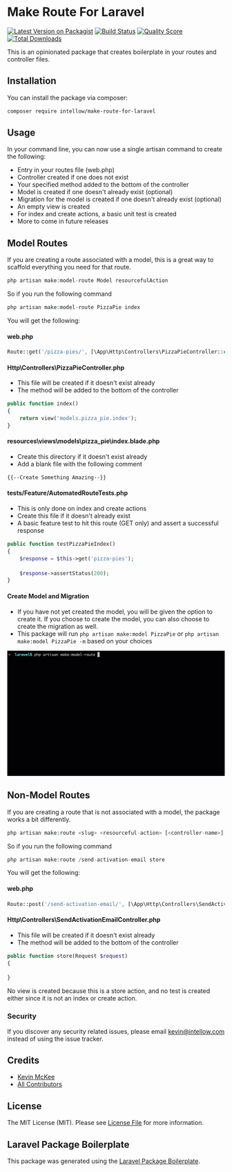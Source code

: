 # Make Route For Laravel

[![Latest Version on Packagist](https://img.shields.io/packagist/v/intellow/make-route-for-laravel.svg?style=flat-square)](https://packagist.org/packages/intellow/make-route-for-laravel)
[![Build Status](https://img.shields.io/travis/intellow/make-route-for-laravel/master.svg?style=flat-square)](https://travis-ci.org/intellow/make-route-for-laravel)
[![Quality Score](https://img.shields.io/scrutinizer/g/intellow/make-route-for-laravel.svg?style=flat-square)](https://scrutinizer-ci.com/g/intellow/make-route-for-laravel)
[![Total Downloads](https://img.shields.io/packagist/dt/intellow/make-route-for-laravel.svg?style=flat-square)](https://packagist.org/packages/intellow/make-route-for-laravel)

This is an opinionated package that creates boilerplate in your routes and controller files.

## Installation

You can install the package via composer:

```bash
composer require intellow/make-route-for-laravel
```

## Usage

In your command line, you can now use a single artisan command to create the following:
- Entry in your routes file (web.php)
- Controller created if one does not exist
- Your specified method added to the bottom of the controller
- Model is created if one doesn't already exist (optional)
- Migration for the model is created if one doesn't already exist (optional)
- An empty view is created
- For index and create actions, a basic unit test is created
- More to come in future releases


## Model Routes
If you are creating a route associated with a model, this is a great way to scaffold everything you need for that route.
``` php
php artisan make:model-route Model resourcefulAction
```

So if you run the following command
``` php
php artisan make:model-route PizzaPie index
```

You will get the following:

#### web.php
``` php
Route::get('/pizza-pies/', [\App\Http\Controllers\PizzaPieController::class, 'index']);
```
#### Http\Controllers\PizzaPieController.php
- This file will be created if it doesn't exist already
- The method will be added to the bottom of the controller
``` php
public function index()
{
    return view('models.pizza_pie.index');
}
```
#### resources\views\models\pizza_pie\index.blade.php
- Create this directory if it doesn't exist already
- Add a blank file with the following comment
``` html
{{--Create Something Amazing--}}
```
#### tests/Feature/AutomatedRouteTests.php
- This is only done on index and create actions
- Create this file if it doesn't already exist
- A basic feature test to hit this route (GET only) and assert a successful response
``` php
public function testPizzaPieIndex()
{
    $response = $this->get('pizza-pies');

    $response->assertStatus(200);
}
```
#### Create Model and Migration
- If you have not yet created the model, you will be given the option to create it. If you choose to create the model, you can also choose to create the migration as well.
- This package will run `php artisan make:model PizzaPie`  or `php artisan make:model PizzaPie -m` based on your choices

![](make_route_v2.gif)
## Non-Model Routes
If you are creating a route that is not associated with a model, the package works a bit differently.
``` php
php artisan make:route <slug> <resourceful-action> [<controller-name>]
```

So if you run the following command
``` php
php artisan make:route /send-activation-email store
```

You will get the following:

#### web.php
``` php
Route::post('/send-activation-email/', [\App\Http\Controllers\SendActivationEmailController::class, 'store']);
```
#### Http\Controllers\SendActivationEmailController.php
- This file will be created if it doesn't exist already
- The method will be added to the bottom of the controller
``` php
public function store(Request $request)
{
    
}
```
No view is created because this is a store action, and no test is created either since it is not an index or create action.

### Security

If you discover any security related issues, please email kevin@intellow.com instead of using the issue tracker.

## Credits

- [Kevin McKee](https://github.com/intellow)
- [All Contributors](../../contributors)

## License

The MIT License (MIT). Please see [License File](LICENSE.md) for more information.

## Laravel Package Boilerplate

This package was generated using the [Laravel Package Boilerplate](https://laravelpackageboilerplate.com).
